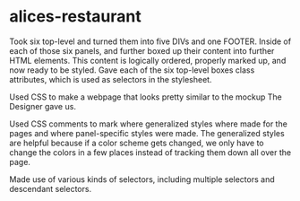 # alices-restaurant
Took six top-level and turned them into five DIVs and one FOOTER. Inside of each of those six panels, and further boxed up their content into further HTML elements. This content is logically ordered, properly marked up, and now ready to be styled. Gave each of the six top-level boxes class attributes, which is used as selectors in the stylesheet.

Used CSS to make a webpage that looks pretty similar to the mockup The Designer gave us.

Used CSS comments to mark where generalized styles where made for the pages and where panel-specific styles were made. The generalized styles are helpful because if a color scheme gets changed, we only have to change the colors in a few places instead of tracking them down all over the page.

Made use of various kinds of selectors, including multiple selectors and descendant selectors.